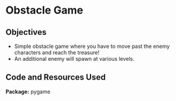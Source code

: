 # Obstacle Game
## Objectives
- Simple obstacle game where you have to move past the enemy characters and reach the treasure!
- An additional enemy will spawn at various levels.
## Code and Resources Used
**Package:** pygame
